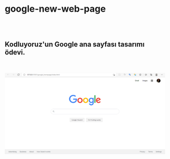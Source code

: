 # google-new-web-page
 <br>
 <br>
 
 ## Kodluyoruz'un Google ana sayfası tasarımı ödevi.
  <br>
  <br>
  
  <img src="https://github.com/sumeyyemutlu/google-new-web-page/blob/master/google_homepage/google_new.PNG">
